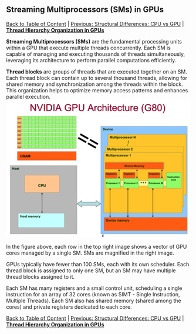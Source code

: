 ## Streaming Multiprocessors (SMs) in GPUs
[Back to Table of Content](../../Readme.md) |  [Previous: Structural Differences: CPU vs GPU](3.structural_differences.md) | **[Thread Hierarchy Organization in GPUs](5.GPU_Thread_Hierarchy.md)**

**Streaming Multiprocessors (SMs)** are the fundamental processing units within a GPU that execute multiple threads concurrently. Each SM is capable of managing and executing thousands of threads simultaneously, leveraging its architecture to perform parallel computations efficiently.

**Thread blocks** are groups of threads that are executed together on an SM. Each thread block can contain up to several thousand threads, allowing for shared memory and synchronization among the threads within the block. This organization helps to optimize memory access patterns and enhances parallel execution.
![Streaming Multiprocessors](./imgs/SM.png)

In the figure above, each row in the top right image shows a vector of GPU cores managed by a single SM. SMs are magnified in the right image.

GPUs typically have fewer than 100 SMs, each with its own scheduler. Each thread block is assigned to only one SM, but an SM may have multiple thread blocks assigned to it.

Each SM has many registers and a small control unit, scheduling a single instruction for an array of 32 cores (known as SIMT - Single Instruction, Multiple Threads). Each SM also has shared memory (shared among the cores) and private registers dedicated to each core.


[Back to Table of Content](../../Readme.md) |  [Previous: Structural Differences: CPU vs GPU](3.structural_differences.md) | **[Thread Hierarchy Organization in GPUs](5.GPU_Thread_Hierarchy.md)**